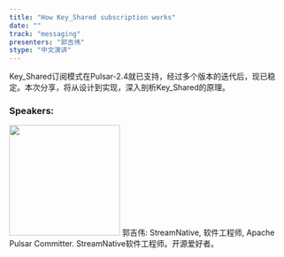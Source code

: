 ```yaml
---
title: "How Key_Shared subscription works"
date: "" 
track: "messaging"
presenters: "郭吉伟"
stype: "中文演讲"
---
```

Key_Shared订阅模式在Pulsar-2.4就已支持，经过多个版本的迭代后，现已稳定。本次分享，将从设计到实现，深入剖析Key_Shared的原理。
 ### Speakers: 
 <img src="images/speaker/1196.png" width="200" />
 郭吉伟: StreamNative, 软件工程师, Apache Pulsar Committer.  StreamNative软件工程师。开源爱好者。
 